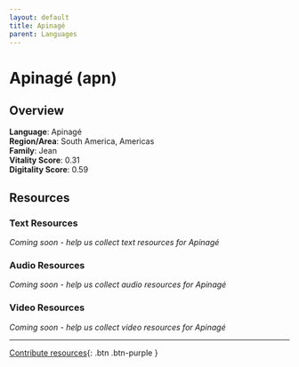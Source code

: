 ```yaml
---
layout: default
title: Apinagé
parent: Languages
---
```


# Apinagé (apn)

## Overview

**Language**: Apinagé  
**Region/Area**: South America, Americas  
**Family**: Jean  
**Vitality Score**: 0.31  
**Digitality Score**: 0.59  

## Resources

### Text Resources
*Coming soon - help us collect text resources for Apinagé*

### Audio Resources
*Coming soon - help us collect audio resources for Apinagé*

### Video Resources
*Coming soon - help us collect video resources for Apinagé*

---

[Contribute resources](https://fairtrain.github.io/){: .btn .btn-purple }
